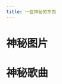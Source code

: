 ```yaml
---
title: 一些神秘的东西
---
```


# 神秘图片

# 神秘歌曲

<VidStack src="/assets/sound/queen_east_road.m4a" title="神秘路的东边"/>

<VidStack src="/assets/sound/funky_road.mp3" title="funky road"/>